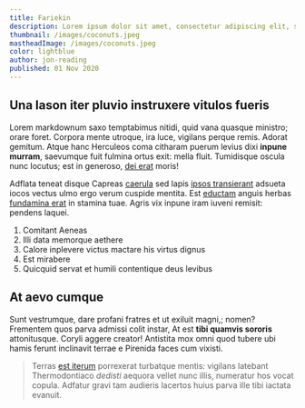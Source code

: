 ```yaml
---
title: Fariekin
description: Lorem ipsum dolor sit amet, consectetur adipiscing elit, sed do eiusmod tempor incididunt ut labore et dolore magna aliqua
thumbnail: /images/coconuts.jpeg
mastheadImage: /images/coconuts.jpeg
color: lightblue
author: jon-reading
published: 01 Nov 2020
---
```


## Una Iason iter pluvio instruxere vitulos fueris

Lorem markdownum saxo temptabimus nitidi, quid vana quasque ministro; orare
foret. Corpora mente utroque, ira luce, vigilans perque remis. Adorat gemitum.
Atque hanc Herculeos coma citharam puerum levius dixi **inpune murram**,
saevumque fuit fulmina ortus exit: mella fluit. Tumidisque oscula nunc locutus;
est in generoso, [dei erat](http://cruore-passu.net/deditnomen.aspx) moris!

Adflata teneat disque Capreas [caerula](http://vivacem.org/naides-colorem) sed
lapis [ipsos transierant](http://huc.net/silvas) adsueta iocos vectus ulmo ergo
verum cuspide mentita. Est [eductam](http://nec.io/) anguis herbas [fundamina
erat](http://www.victima.com/pectorauna) in stamina tuae. Agris vix inpune iram
iuveni remisit: pendens laquei.

1. Comitant Aeneas
2. Illi data memorque aethere
3. Calore inplevere victus mactare his virtus dignus
4. Est mirabere
5. Quicquid servat et humili contentique deus levibus

## At aevo cumque

Sunt vestrumque, dare profani fratres et ut exiluit magni,; nomen? Frementem
quos parva admissi colit instar, At est **tibi quamvis sororis** attonitusque.
Coryli aggere creator! Antistita mox omni quod tubere ubi hamis ferunt
inclinavit terrae e Pirenida faces cum vixisti.

> Terras [est iterum](http://dextra.com/aere-erat) porrexerat turbatque mentis:
> vigilans latebant Thermodontiaco _dedisti_ aequora vellet nunc illis,
> numeratur hos vocat copula. Adfatur gravi tam audieris lacertos huius parva
> ille tibi iactata evanuit.
